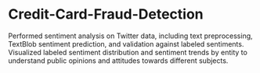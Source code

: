 # Credit-Card-Fraud-Detection
Performed sentiment analysis on Twitter data, including text preprocessing, TextBlob sentiment prediction, and validation against labeled sentiments. Visualized labeled sentiment distribution and sentiment trends by entity to understand public opinions and attitudes towards different subjects.
